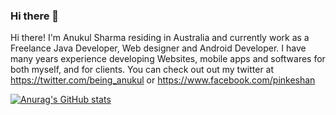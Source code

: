 ### Hi there 👋

Hi there! I'm Anukul Sharma residing in Australia and currently work as a Freelance Java Developer, Web designer and Android Developer. I have many years experience developing Websites, mobile apps and softwares for both myself, and for clients. You can check out out my twitter at https://twitter.com/being_anukul or https://www.facebook.com/pinkeshan

[![Anurag's GitHub stats](https://github-readme-stats.vercel.app/api?username=A-Nu-Kul)](https://github.com/anuraghazra/github-readme-stats)
